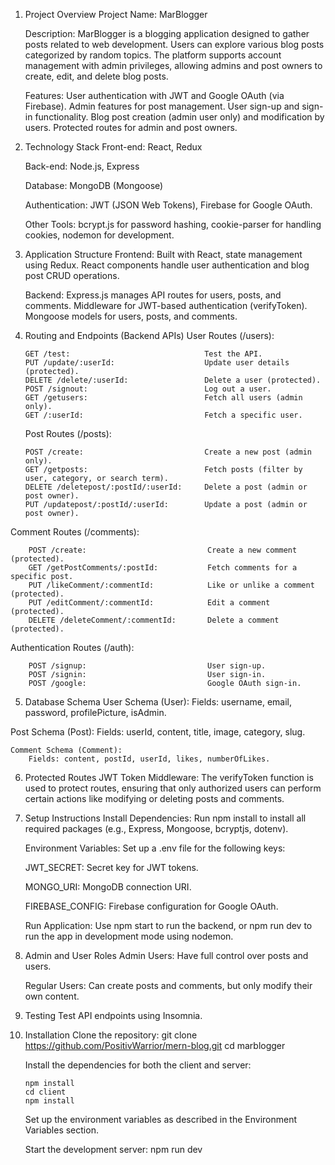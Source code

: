 1.  Project Overview
    Project Name:
      MarBlogger

    Description:
      MarBlogger is a blogging application designed to gather posts related to web development.
      Users can explore various blog posts categorized by random topics.
      The platform supports account management with admin privileges, allowing admins and post owners to create, edit, and delete blog posts.

    Features:
      User authentication with JWT and Google OAuth (via Firebase).
      Admin features for post management.
      User sign-up and sign-in functionality.
      Blog post creation (admin user only) and modification by users.
      Protected routes for admin and post owners.

3.  Technology Stack
    Front-end:
      React, Redux

    Back-end:
      Node.js, Express

    Database:
      MongoDB (Mongoose)

    Authentication:
      JWT (JSON Web Tokens), Firebase for Google OAuth.

    Other Tools:
      bcrypt.js for password hashing, cookie-parser for handling cookies, nodemon for development.

4.  Application Structure
    Frontend:
      Built with React, state management using Redux.
      React components handle user authentication and blog post CRUD operations.

    Backend:
      Express.js manages API routes for users, posts, and comments.
      Middleware for JWT-based authentication (verifyToken).
      Mongoose models for users, posts, and comments.

5.  Routing and Endpoints (Backend APIs)
    User Routes (/users):

        GET /test:                              Test the API.
        PUT /update/:userId:                    Update user details (protected).
        DELETE /delete/:userId:                 Delete a user (protected).
        POST /signout:                          Log out a user.
        GET /getusers:                          Fetch all users (admin only).
        GET /:userId:                           Fetch a specific user.

    Post Routes (/posts):

        POST /create:                           Create a new post (admin only).
        GET /getposts:                          Fetch posts (filter by user, category, or search term).
        DELETE /deletepost/:postId/:userId:     Delete a post (admin or post owner).
        PUT /updatepost/:postId/:userId:        Update a post (admin or post owner).

Comment Routes (/comments):

        POST /create:                           Create a new comment (protected).
        GET /getPostComments/:postId:           Fetch comments for a specific post.
        PUT /likeComment/:commentId:            Like or unlike a comment (protected).
        PUT /editComment/:commentId:            Edit a comment (protected).
        DELETE /deleteComment/:commentId:       Delete a comment (protected).

Authentication Routes (/auth):

        POST /signup:                           User sign-up.
        POST /signin:                           User sign-in.
        POST /google:                           Google OAuth sign-in.

5.  Database Schema
    User Schema (User):
        Fields: username, email, password, profilePicture, isAdmin.

   Post Schema (Post):
        Fields: userId, content, title, image, category, slug.

    Comment Schema (Comment):
        Fields: content, postId, userId, likes, numberOfLikes.


6.  Protected Routes
      JWT Token Middleware:
        The verifyToken function is used to protect routes, ensuring that only authorized users can perform certain actions like modifying or deleting posts and comments.

8.  Setup Instructions
      Install Dependencies:
        Run npm install to install all required packages (e.g., Express, Mongoose, bcryptjs, dotenv).

      Environment Variables:
        Set up a .env file for the following keys:

      JWT_SECRET:
        Secret key for JWT tokens.

      MONGO_URI:
        MongoDB connection URI.

      FIREBASE_CONFIG:
        Firebase configuration for Google OAuth.

      Run Application:
        Use npm start to run the backend, or npm run dev to run the app in development mode using nodemon.

9.  Admin and User Roles
      Admin Users:
        Have full control over posts and users.

      Regular Users:
        Can create posts and comments, but only modify their own content.

10.  Testing
    Test API endpoints using Insomnia.
    
11. Installation
      Clone the repository:
        git clone https://github.com/PositivWarrior/mern-blog.git
        cd marblogger
    
      Install the dependencies for both the client and server:
    
        npm install
        cd client
        npm install
    
    Set up the environment variables as described in the Environment Variables section.
    
    Start the development server:
      npm run dev
